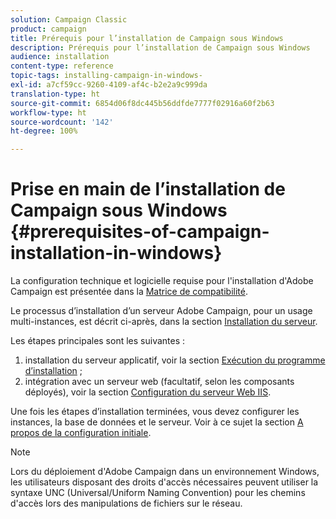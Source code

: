 ```yaml
---
solution: Campaign Classic
product: campaign
title: Prérequis pour l’installation de Campaign sous Windows
description: Prérequis pour l’installation de Campaign sous Windows
audience: installation
content-type: reference
topic-tags: installing-campaign-in-windows-
exl-id: a7cf59cc-9260-4109-af4c-b2e2a9c999da
translation-type: ht
source-git-commit: 6854d06f8dc445b56ddfde7777f02916a60f2b63
workflow-type: ht
source-wordcount: '142'
ht-degree: 100%

---
```


# Prise en main de l’installation de Campaign sous Windows {#prerequisites-of-campaign-installation-in-windows}

La configuration technique et logicielle requise pour l&#39;installation d&#39;Adobe Campaign est présentée dans la [Matrice de compatibilité](../../rn/using/compatibility-matrix.md).

Le processus d’installation d’un serveur Adobe Campaign, pour un usage multi-instances, est décrit ci-après, dans la section [Installation du serveur](../../installation/using/installing-the-server.md).

Les étapes principales sont les suivantes :

1. installation du serveur applicatif, voir la section [Exécution du programme d’installation](../../installation/using/installing-the-server.md#executing-the-installation-program) ;
1. intégration avec un serveur web (facultatif, selon les composants déployés), voir la section [Configuration du serveur Web IIS](../../installation/using/integration-into-a-web-server-for-windows.md#configuring-the-iis-web-server).

Une fois les étapes d’installation terminées, vous devez configurer les instances, la base de données et le serveur. Voir à ce sujet la section [A propos de la configuration initiale](../../installation/using/about-initial-configuration.md).

>[!NOTE]
>
>Lors du déploiement d&#39;Adobe Campaign dans un environnement Windows, les utilisateurs disposant des droits d&#39;accès nécessaires peuvent utiliser la syntaxe UNC (Universal/Uniform Naming Convention) pour les chemins d&#39;accès lors des manipulations de fichiers sur le réseau.
